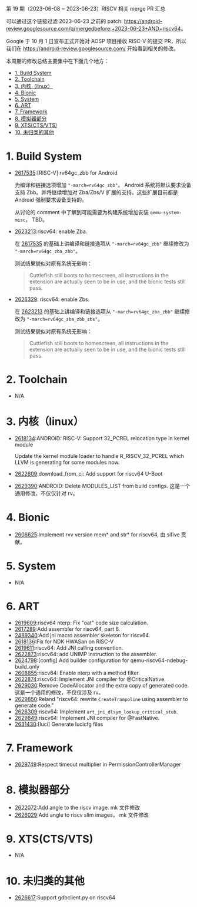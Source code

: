第 19 期（2023-06-08 ~ 2023-06-23）RISCV 相关 merge PR 汇总

可以通过这个链接过滤 2023-06-23 之前的 patch: <https://android-review.googlesource.com/q/mergedbefore:+2023-06-23+AND+riscv64>。

Google 于 10 月 1 日宣布正式开始对 AOSP 项目接收 RISC-V 的提交 PR，所以我们在 <https://android-review.googlesource.com/> 开始看到相关的修改。

本周期的修改总结主要集中在下面几个地方：

<!-- TOC -->

- [1. Build System](#1-build-system)
- [2. Toolchain](#2-toolchain)
- [3. 内核（linux）](#3-内核linux)
- [4. Bionic](#4-bionic)
- [5. System](#5-system)
- [6. ART](#6-art)
- [7. Framework](#7-framework)
- [8. 模拟器部分](#8-模拟器部分)
- [9. XTS(CTS/VTS)](#9-xtsctsvts)
- [10. 未归类的其他](#10-未归类的其他)

<!-- /TOC -->

# 1. Build System

- [2617535][2617535]:[RISC-V] rv64gc_zbb for Android
  
  为编译和链接选项增加 `"-march=rv64gc_zbb"`。
  Android 系统将默认要求设备支持 Zbb。并将继续增加对 Zba/Zbs/V 扩展的支持。这些扩展目前都是 Android 强制要求设备支持的。
  
  从讨论的 comment 中了解到可能需要为构建系统增加安装 `qemu-system-misc`， TBD。

- [2623213][2623213]:riscv64: enable Zba.

  在 [2617535][2617535] 的基础上讲编译和链接选项从 `"-march=rv64gc_zbb"` 继续修改为 `"-march=rv64gc_zba_zbb"`。

  测试结果貌似对原有系统无影响：
  > Cuttlefish still boots to homescreen, all instructions in the extension
  > are actually seen to be in use, and the bionic tests still pass.

- [2626329][2626329]: riscv64: enable Zbs.

  在 [2623213][2623213] 的基础上讲编译和链接选项从 `"-march=rv64gc_zba_zbb"` 继续修改为 `"-march=rv64gc_zba_zbb_zbs"`。

  测试结果貌似对原有系统无影响：
  > Cuttlefish still boots to homescreen, all instructions in the extension
  > are actually seen to be in use, and the bionic tests still pass.

# 2. Toolchain

- N/A

# 3. 内核（linux）

- [2618134][2618134]:ANDROID: RISC-V: Support 32_PCREL relocation type in kernel module

  Update the kernel module loader to handle R_RISCV_32_PCREL which LLVM is generating for some modules now.

- [2622609][2622609]:download_from_ci: Add support for riscv64 U-Boot
- [2629390][2629390]:ANDROID: Delete MODULES_LIST from build configs. 这是一个通用修改，不仅仅针对 rv。

# 4. Bionic

- [2606625][2606625]:Implement rvv version mem* and str* for riscv64, 由 sifive 贡献。

# 5. System

- N/A

# 6. ART

- [2619609][2619609]:riscv64 nterp: Fix "oat" code size calculation.
- [2617289][2617289]:Add assembler for riscv64, part 6.
- [2489340][2489340]:Add jni macro assembler skeleton for riscv64.
- [2618136][2618136]:Fix for NDK HWASan on RISC-V
- [2619611][2619611]:riscv64: Add JNI calling convention.
- [2622873][2622873]:riscv64: add UNIMP instruction to the assembler.
- [2624798][2624798]:[config] Add builder configuration for qemu-riscv64-ndebug-build_only
- [2608855][2608855]:riscv64: Enable nterp with a method filter.
- [2622874][2622874]:riscv64: Implement JNI compiler for @CriticalNative.
- [2629030][2629030]:Remove CodeAllocator and the extra copy of generated code. 这是一个通用的修改，不仅仅涉及 rv。
- [2629850][2629850]:Reland "riscv64: rewrite `CreateTrampoline` using assembler to generate code."
- [2626309][2626309]:riscv64: Implement `art_jni_dlsym_lookup_critical_stub`.
- [2629849][2629849]:riscv64: Implement JNI compiler for @FastNative.
- [2631430][2631430]:[luci] Generate lucicfg files

# 7. Framework

- [2629749][2629749]:Respect timeout multiplier in PermissionControllerManager

# 8. 模拟器部分

- [2622072][2622072]:Add angle to the riscv image. mk 文件修改
- [2626029][2626029]:Add angle to riscv slim images， mk 文件修改 

# 9. XTS(CTS/VTS)

- N/A

# 10. 未归类的其他

- [2626617][2626617]:Support gdbclient.py on riscv64


[2619609]:https://android-review.googlesource.com/c/platform/art/+/2619609
[2606625]:https://android-review.googlesource.com/c/platform/bionic/+/2606625
[2617535]:https://android-review.googlesource.com/c/platform/build/soong/+/2617535
[2617289]:https://android-review.googlesource.com/c/platform/art/+/2617289
[2618134]:https://android-review.googlesource.com/c/kernel/common/+/2618134
[2489340]:https://android-review.googlesource.com/c/platform/art/+/2489340
[2618136]:https://android-review.googlesource.com/c/platform/art/+/2618136
[2622072]:https://android-review.googlesource.com/c/device/google/cuttlefish/+/2622072
[2619611]:https://android-review.googlesource.com/c/platform/art/+/2619611
[2622609]:https://android-review.googlesource.com/c/kernel/build/+/2622609
[2622661]:https://android-review.googlesource.com/c/platform/frameworks/libs/binary_translation/+/2622661
[2622873]:https://android-review.googlesource.com/c/platform/art/+/2622873
[2623213]:https://android-review.googlesource.com/c/platform/build/soong/+/2623213
[2624798]:https://android-review.googlesource.com/c/platform/art/+/2624798
[2608855]:https://android-review.googlesource.com/c/platform/art/+/2608855
[2626029]:https://android-review.googlesource.com/c/device/google/cuttlefish/+/2626029
[2622874]:https://android-review.googlesource.com/c/platform/art/+/2622874
[2626329]:https://android-review.googlesource.com/c/platform/build/soong/+/2626329
[2629390]:https://android-review.googlesource.com/c/kernel/common/+/2629390
[2629030]:https://android-review.googlesource.com/c/platform/art/+/2629030
[2629850]:https://android-review.googlesource.com/c/platform/art/+/2629850
[2626309]:https://android-review.googlesource.com/c/platform/art/+/2626309
[2626617]:https://android-review.googlesource.com/c/platform/development/+/2626617
[2629849]:https://android-review.googlesource.com/c/platform/art/+/2629849
[2631430]:https://android-review.googlesource.com/c/platform/art/+/2631430
[2629749]:https://android-review.googlesource.com/c/platform/frameworks/base/+/2629749